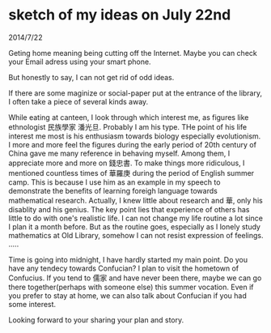 # sketch of my ideas on July 22nd
2014/7/22

Geting home meaning being cutting off the Internet. Maybe you can check your Email adress using your smart phone.

But honestly to say, I can not get rid of odd ideas.

If there are some maginize or social-paper put at the entrance of the library, I often take a piece of several kinds away.

While eating at canteen, I look through which interest me, as figures like ethnologist 民族學家 潘光旦. Probably I am his type. THe point of his life interest me most is his enthusiasm towards biology especially evolutionism. I more and more feel the figures during the early period of 20th century of China gave me many reference in behaving myself. Among them, I appreciate more and more on 錢忠書. To make things more ridiculous, I mentioned countless times of 華羅庚 during the period of English summer camp. This is because I use him as an example in my speech to demonstrate the benefits of learning foreigh language towards mathematical research. Actually, I knew little about research and 華, only his disablity and his genius. The key point lies that experience of others has little to do with one's realistic life. I can not change my life routine a lot since I plan it a month before. But as the routine goes, especially as I lonely study mathematics at Old Library, somehow I can not resist expression of feelings. .....

Time is going into midnight, I have hardly started my main point. Do you have any tendecy towards Confucian? I plan to visit the hometown of Confucius. If you tend to 儒家 and have never been there, maybe we can go there together(perhaps with someone else) this summer vocation. Even if you prefer to stay at home, we can also talk about Confucian if you had some interest.

Looking forward to your sharing your plan and story. 

